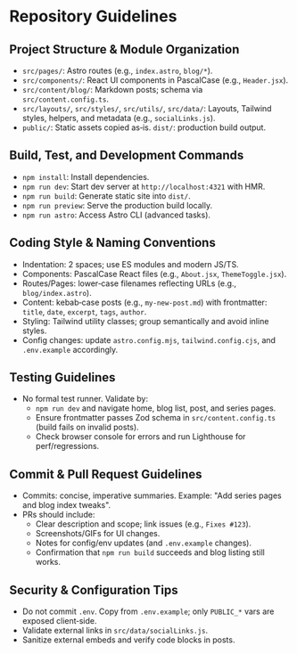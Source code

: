 # Repository Guidelines

## Project Structure & Module Organization
- `src/pages/`: Astro routes (e.g., `index.astro`, `blog/*`).
- `src/components/`: React UI components in PascalCase (e.g., `Header.jsx`).
- `src/content/blog/`: Markdown posts; schema via `src/content.config.ts`.
- `src/layouts/`, `src/styles/`, `src/utils/`, `src/data/`: Layouts, Tailwind styles, helpers, and metadata (e.g., `socialLinks.js`).
- `public/`: Static assets copied as‑is. `dist/`: production build output.

## Build, Test, and Development Commands
- `npm install`: Install dependencies.
- `npm run dev`: Start dev server at `http://localhost:4321` with HMR.
- `npm run build`: Generate static site into `dist/`.
- `npm run preview`: Serve the production build locally.
- `npm run astro`: Access Astro CLI (advanced tasks).

## Coding Style & Naming Conventions
- Indentation: 2 spaces; use ES modules and modern JS/TS.
- Components: PascalCase React files (e.g., `About.jsx`, `ThemeToggle.jsx`).
- Routes/Pages: lower‑case filenames reflecting URLs (e.g., `blog/index.astro`).
- Content: kebab‑case posts (e.g., `my-new-post.md`) with frontmatter: `title`, `date`, `excerpt`, `tags`, `author`.
- Styling: Tailwind utility classes; group semantically and avoid inline styles.
- Config changes: update `astro.config.mjs`, `tailwind.config.cjs`, and `.env.example` accordingly.

## Testing Guidelines
- No formal test runner. Validate by:
  - `npm run dev` and navigate home, blog list, post, and series pages.
  - Ensure frontmatter passes Zod schema in `src/content.config.ts` (build fails on invalid posts).
  - Check browser console for errors and run Lighthouse for perf/regressions.

## Commit & Pull Request Guidelines
- Commits: concise, imperative summaries. Example: "Add series pages and blog index tweaks".
- PRs should include:
  - Clear description and scope; link issues (e.g., `Fixes #123`).
  - Screenshots/GIFs for UI changes.
  - Notes for config/env updates (and `.env.example` changes).
  - Confirmation that `npm run build` succeeds and blog listing still works.

## Security & Configuration Tips
- Do not commit `.env`. Copy from `.env.example`; only `PUBLIC_*` vars are exposed client‑side.
- Validate external links in `src/data/socialLinks.js`.
- Sanitize external embeds and verify code blocks in posts.

